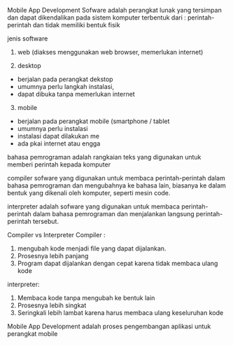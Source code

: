Mobile App Development
Sofware adalah perangkat lunak yang tersimpan dan dapat dikendalikan pada sistem komputer
terbentuk dari : perintah-perintah dan tidak memiliki bentuk fisik

jenis software
1. web (diakses menggunakan web browser, memerlukan internet)

2. desktop
- berjalan pada perangkat dekstop
- umumnya perlu langkah instalasi, 
- dapat dibuka tanpa memerlukan internet

3. mobile 
- berjalan pada perangkat mobile (smartphone / tablet
- umumnya perlu instalasi
- instalasi dapat dilakukan me
- ada pkai internet atau engga

bahasa pemrograman adalah rangkaian teks yang digunakan untuk memberi perintah kepada komputer

compiler
sofware yang digunakan untuk membaca perintah-perintah dalam bahasa pemrograman dan mengubahnya ke bahasa lain, biasanya ke dalam bentuk yang dikenali oleh komputer, seperti mesin code. 

interpreter adalah sofware yang digunakan untuk membaca perintah-perintah dalam bahasa pemrograman dan menjalankan langsung perintah- perintah tersebut. 


Compiler vs Interpreter 
Compiler : 
1. mengubah kode menjadi file yang dapat dijalankan.
2. Prosesnya lebih panjang
3. Program dapat dijalankan dengan cepat karena tidak membaca ulang kode

interpreter: 
1. Membaca kode tanpa mengubah ke bentuk lain
2. Prosesnya lebih singkat
3. Seringkali lebih lambat karena harus membaca ulang keseluruhan kode


Mobile App Development adalah proses pengembangan aplikasi untuk perangkat mobile

